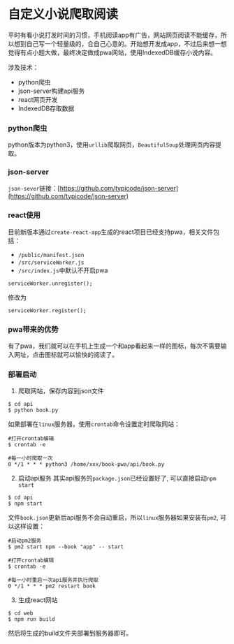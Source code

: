 # 自定义小说爬取阅读
平时有看小说打发时间的习惯，手机阅读app有广告，网站网页阅读不能缓存，所以想到自己写一个轻量级的，合自己心意的。开始想开发成app，不过后来想一想觉得有点小题大做，最终决定做成pwa网站，使用IndexedDB缓存小说内容。

涉及技术：
- python爬虫
- json-server构建api服务
- react网页开发
- IndexedDB存取数据

### python爬虫
python版本为python3，使用`urllib`爬取网页，`BeautifulSoup`处理网页内容提取。

### json-server
`json-sever`链接：[https://github.com/typicode/json-server](https://github.com/typicode/json-server)

### react使用
目前新版本通过`create-react-app`生成的react项目已经支持pwa，相关文件包括：
- `/public/manifest.json`
- `/src/serviceWorker.js`
- `/src/index.js`中默认不开启pwa
```
serviceWorker.unregister();
```
修改为
```
serviceWorker.register();
```

### pwa带来的优势
有了pwa，我们就可以在手机上生成一个和app看起来一样的图标，每次不需要输入网址，点击图标就可以愉快的阅读了。

### 部署启动
1. 爬取网站，保存内容到json文件
```
$ cd api
$ python book.py
```
如果部署在`linux`服务器，使用`crontab`命令设置定时爬取网站：
```
#打开crontab编辑
$ crontab -e

#每一小时爬取一次
0 */1 * * * python3 /home/xxx/book-pwa/api/book.py
```

2. 启动api服务
其实api服务的`package.json`已经设置好了, 可以直接启动`npm start`
```
$ cd api
$ npm start
```
文件`book.json`更新后api服务不会自动重启，所以`linux`服务器如果安装有`pm2`, 可以这样设置：
```
#启动pm2服务
$ pm2 start npm --book "app" -- start

#打开crontab编辑
$ crontab -e

#每一小时重启一次api服务并执行爬取
0 */1 * * * pm2 restart book
```

3. 生成react网站
```
$ cd web
$ npm run build
```
然后将生成的build文件夹部署到服务器即可。


